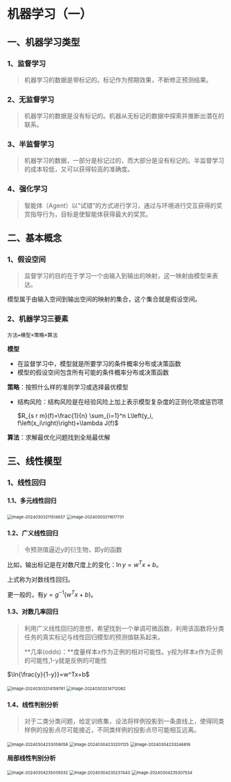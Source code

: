 # 机器学习（一）

## 一、机器学习类型

### 1、监督学习

> 机器学习的数据是带标记的。标记作为预期效果，不断修正预测结果。

### 2、无监督学习

> 机器学习的数据是没有标记的。机器从无标记的数据中探索并推断出潜在的联系。

### 3、半监督学习

> 机器学习的数据，一部分是标记过的，而大部分是没有标记的。半监督学习的成本较低，又可以获得较高的准确度。

### 4、强化学习

> 智能体（Agent）以“试错”的方式进行学习，通过与环境进行交互获得的奖赏指导行为，目标是使智能体获得最大的奖赏。

## 二、基本概念

### 1、假设空间

> 监督学习的目的在于学习一个由输入到输出的映射，这一映射由模型来表达。

模型属于由输入空间到输出空间的映射的集合，这个集合就是假设空间。

### 2、机器学习三要素

`方法=模型+策略+算法`

**模型**

- 在监督学习中，模型就是所要学习的条件概率分布或决策函数
- 模型的假设空间包含所有可能的条件概率分布或决策函数

**策略**：按照什么样的准则学习或选择最优模型

- 结构风险：结构风险是在经验风险上加上表示模型复杂度的正则化项或惩罚项

  $R_{s r m}(f)=\frac{1}{n} \sum_{i=1}^n L\left(y_i, f\left(x_i\right)\right)+\lambda J(f)$

**算法**：求解最优化问题找到全局最优解

## 三、线性模型

### 1、线性回归

#### 1.1、多元线性回归

<img src="./assets/image-20240303211514657.png" alt="image-20240303211514657" style="zoom: 67%;" />

<img src="./assets/image-20240303211617731.png" alt="image-20240303211617731" style="zoom:67%;" />

#### 1.2、广义线性回归

> 令预测值逼近y的衍生物，即y的函数

比如，输出标记是在对数尺度上的变化：$\ln{y}=w^Tx+b$。

上式称为对数线性回归。

更一般的，有$y=g^{-1}(w^Tx+b)$。

#### 1.3、对数几率回归

> 利用广义线性回归的思想，希望找到一个单调可微函数，利用该函数将分类任务的真实标记与线性回归模型的预测值联系起来。
>
> **几率(odds)：**度量样本x作为正例的相对可能性。y视为样本x作为正例的可能性,1-y就是反例的可能性

$\ln{\frac{y}{1-y}}=w^Tx+b$

<img src="./assets/image-20240303214159761.png" alt="image-20240303214159761" style="zoom:67%;" />

<img src="./assets/image-20240303214712062.png" alt="image-20240303214712062" style="zoom:67%;" />

#### 1.4、线性判别分析

> 对于二类分类问题，给定训练集，设法将样例投影到一条直线上，使得同类样例的投影点尽可能接近，不同类样例的投影点尽可能相互远离。

<img src="./assets/image-20240304233059058.png" alt="image-20240304233059058" style="zoom:67%;" />

<img src="./assets/image-20240304233201125.png" alt="image-20240304233201125" style="zoom:67%;" />

<img src="./assets/image-20240304233246816.png" alt="image-20240304233246816" style="zoom:67%;" />

**局部线性判别分析**

<img src="./assets/image-20240304235039332.png" alt="image-20240304235039332" style="zoom:67%;" />

<img src="./assets/image-20240304235237443.png" alt="image-20240304235237443" style="zoom:67%;" />

<img src="./assets/image-20240304235307534.png" alt="image-20240304235307534" style="zoom:67%;" />